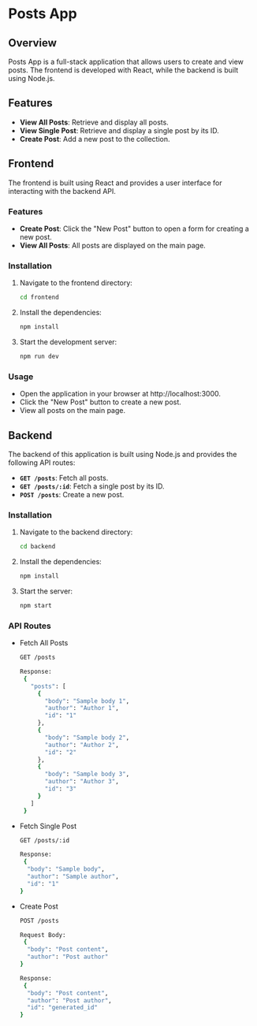 # Posts App

## Overview

Posts App is a full-stack application that allows users to create and view posts. The frontend is developed with React, while the backend is built using Node.js.

## Features

- **View All Posts**: Retrieve and display all posts.
- **View Single Post**: Retrieve and display a single post by its ID.
- **Create Post**: Add a new post to the collection.

## Frontend

The frontend is built using React and provides a user interface for interacting with the backend API.

### Features

- **Create Post**: Click the "New Post" button to open a form for creating a new post.
- **View All Posts**: All posts are displayed on the main page.

### Installation

1. Navigate to the frontend directory:
   ```bash
   cd frontend
2. Install the dependencies:
   ```bash
   npm install
3. Start the development server:
   ```bash
   npm run dev
   
### Usage

- Open the application in your browser at http://localhost:3000.
- Click the "New Post" button to create a new post.
- View all posts on the main page.

## Backend

The backend of this application is built using Node.js and provides the following API routes:

- **`GET /posts`**: Fetch all posts.
- **`GET /posts/:id`**: Fetch a single post by its ID.
- **`POST /posts`**: Create a new post.

### Installation

1. Navigate to the backend directory:
   ```bash
   cd backend
2. Install the dependencies:
   ```bash
   npm install
3. Start the server:
   ```bash
   npm start

### API Routes

- Fetch All Posts
  ```bash
  GET /posts
  
  Response:
   {
     "posts": [
       {
         "body": "Sample body 1",
         "author": "Author 1",
         "id": "1"
       },
       {
         "body": "Sample body 2",
         "author": "Author 2",
         "id": "2"
       },
       {
         "body": "Sample body 3",
         "author": "Author 3",
         "id": "3"
       }
     ]
   }

- Fetch Single Post
  ```bash
  GET /posts/:id
  
  Response:
   {
    "body": "Sample body",
    "author": "Sample author",
    "id": "1"
  }

- Create Post
  ```bash
  POST /posts
  
  Request Body:
   {
    "body": "Post content",
    "author": "Post author"
  }
  
  Response:
   {
    "body": "Post content",
    "author": "Post author",
    "id": "generated_id"
  }



